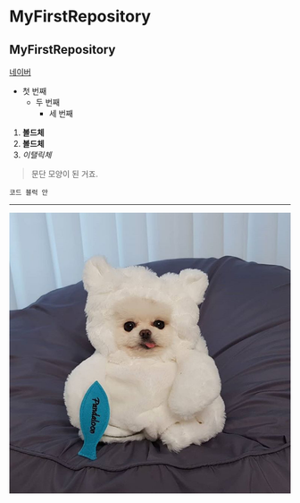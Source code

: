 # MyFirstRepository
## MyFirstRepository

[네이버](https://naver.com)

- 첫 번째
  - 두 번째
    - 세 번째

1. **볼드체**
2. __볼드체__
3. *이탤릭체*

>문단 모양이 된 거죠.
>

```
코드 블럭 안
```
* * *

<img width="" height="" src="./png/퐁키.png"></img>
